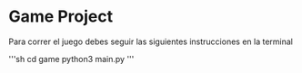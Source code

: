 # Game Project



Para correr el juego debes seguir las siguientes instrucciones en la terminal



'''sh
cd game
python3 main.py
'''